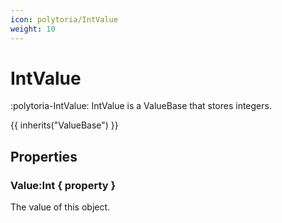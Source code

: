 ```yaml
---
icon: polytoria/IntValue
weight: 10
---
```


# IntValue

:polytoria-IntValue: IntValue is a ValueBase that stores integers.

{{ inherits("ValueBase") }}

## Properties

### Value:Int { property }

The value of this object.

